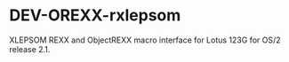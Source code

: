 DEV-OREXX-rxlepsom
==================

XLEPSOM REXX and ObjectREXX macro interface for Lotus 123G for OS/2 release 2.1.
